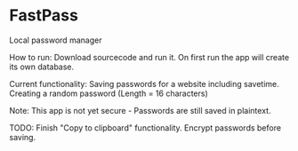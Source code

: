 # FastPass
Local password manager

How to run:
Download sourcecode and run it. On first run the app will create its own database.

Current functionality:
Saving passwords for a website including savetime.
Creating a random password (Length = 16 characters)

Note: This app is not yet secure - Passwords are still saved in plaintext.

TODO:
Finish "Copy to clipboard" functionality.
Encrypt passwords before saving.
